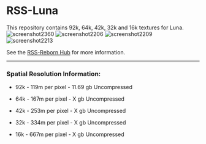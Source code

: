 # RSS-Luna
This repository contains 92k, 64k, 42k, 32k and 16k textures for Luna.
![screenshot2360](https://github.com/RSS-Reborn/RSS-Luna/assets/77298148/4f9a2920-5b4f-4793-bc9a-4c5ce3b399f9)
![screenshot2206](https://github.com/RSS-Reborn/RSS-Luna/assets/77298148/e10e13b3-6f82-4e2d-8d96-0756a65be0d2)
![screenshot2209](https://github.com/RSS-Reborn/RSS-Luna/assets/77298148/97c9316a-27fe-45de-a873-ab736e546d20)
![screenshot2213](https://github.com/RSS-Reborn/RSS-Luna/assets/77298148/cc08d012-ac48-4196-a816-665f4a1e6f49)

See the [RSS-Reborn Hub](https://github.com/RSS-Reborn/RSS-Reborn) for more information.


---

### Spatial Resolution Information:

- 92k - 119m per pixel - 11.69 gb Uncompressed

- 64k - 167m per pixel - X gb Uncompressed

- 42k - 253m per pixel - X gb Uncompressed

- 32k - 334m per pixel - X gb Uncompressed

- 16k - 667m per pixel - X gb Uncompressed

